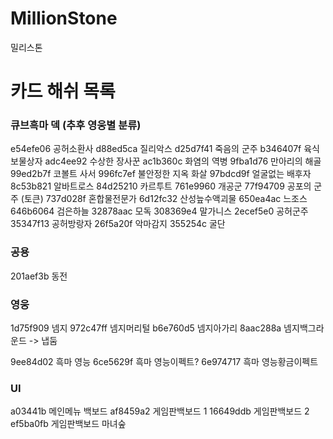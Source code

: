 # MillionStone
밀리스톤 


# 카드 해쉬 목록

### 큐브흑마 덱 (추후 영웅별 분류)
e54efe06 공허소환사
d88ed5ca 질리악스
d25d7f41 죽음의 군주
b346407f 육식 보물상자
adc4ee92 수상한 장사꾼
ac1b360c 화염의 역병
9fba1d76 만아리의 해골
99ed2b7f 코볼트 사서
996fc7ef 불안정한 지옥 화살
97bdcd9f 얼굴없는 배후자
8c53b821 알바트로스
84d25210 카르투트
761e9960 개공군
77f94709 공포의 군주 (토큰)
737d028f 혼합물전문가
6d12fc32 산성늪수액괴물
650ea4ac 느조스
646b6064 검은하늘
32878aac 모독 
308369e4 말가니스
2ecef5e0 공허군주
35347f13 공허방랑자
26f5a20f 악마감지
355254c 굴단 

### 공용 
201aef3b 동전


### 영웅 
1d75f909 넴지
972c47ff 넴지머리털
b6e760d5 넴지아가리
8aac288a 넴지백그라운드 -> 냅둠

9ee84d02 흑마 영능
6ce5629f 흑마 영능이펙트?
6e974717 흑마 영능황금이펙트

### UI 
a03441b 메인메뉴 백보드
af8459a2 게임판백보드 1
16649ddb 게임판백보드 2
ef5ba0fb 게임판백보드 마녀숲